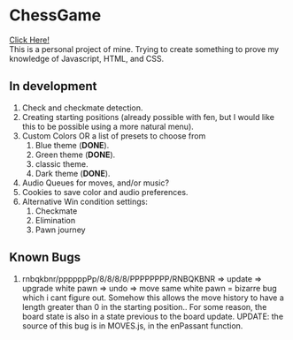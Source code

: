 # ChessGame
[Click Here!](https://phinziegler.github.io/ChessGame/)<br>
This is a personal project of mine. Trying to create something to prove my knowledge of Javascript, HTML, and CSS.

## In development
1. Check and checkmate detection. 
2. Creating starting positions (already possible with fen, but I would like this to be possible using a more natural menu).
3. Custom Colors OR a list of presets to choose from
    1. Blue theme (**DONE**).
    2. Green theme (**DONE**).
    3. classic theme.
    4. Dark theme (**DONE**).
4. Audio Queues for moves, and/or music?
5. Cookies to save color and audio preferences.
6. Alternative Win condition settings:
    1. Checkmate
    2. Elimination
    3. Pawn journey

## Known Bugs
1. rnbqkbnr/ppppppPp/8/8/8/8/PPPPPPPP/RNBQKBNR => update => upgrade white pawn => undo => move same white pawn = bizarre bug which i cant figure out. Somehow this allows the move history to have a length greater than 0 in the starting position.. For some reason, the board state is also in a state previous to the board update.
    UPDATE: the source of this bug is in MOVES.js, in the enPassant function. 
